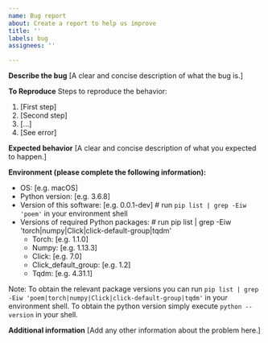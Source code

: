 ```yaml
---
name: Bug report
about: Create a report to help us improve
title: ''
labels: bug
assignees: ''

---
```


**Describe the bug**
[A clear and concise description of what the bug is.]

**To Reproduce**
Steps to reproduce the behavior:
1. [First step]
2. [Second step]
3. [...]
4. [See error]

**Expected behavior**
[A clear and concise description of what you expected to happen.]

**Environment (please complete the following information):**
 - OS: [e.g. macOS]
 - Python version: [e.g. 3.6.8]
 - Version of this software: [e.g. 0.0.1-dev] # run ``pip list | grep -Eiw 'poem'`` in your environment shell
 - Versions of required Python packages: # run pip list | grep -Eiw 'torch|numpy|Click|click-default-group|tqdm'
   - Torch: [e.g. 1.1.0]
   - Numpy: [e.g. 1.13.3]
   - Click: [e.g. 7.0]
   - Click_default_group: [e.g. 1.2]
   - Tqdm: [e.g. 4.31.1]

Note: To obtain the relevant package versions you can run
``pip list | grep -Eiw 'poem|torch|numpy|Click|click-default-group|tqdm'`` in your environment shell. To obtain the 
python version simply execute ``python --version`` in your shell. 

**Additional information**
[Add any other information about the problem here.]
